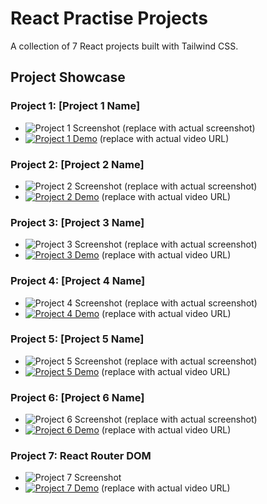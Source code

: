 # React Practise Projects

A collection of 7 React projects built with Tailwind CSS.

## Project Showcase

### Project 1: [Project 1 Name]

- ![Project 1 Screenshot](https://via.placeholder.com/350x150) (replace with actual screenshot)
- [![Project 1 Demo](https://via.placeholder.com/150x100)](https://example.com/project1_demo.mp4) (replace with actual video URL)

### Project 2: [Project 2 Name]

- ![Project 2 Screenshot](https://via.placeholder.com/350x150) (replace with actual screenshot)
- [![Project 2 Demo](https://via.placeholder.com/150x100)](https://example.com/project2_demo.mp4) (replace with actual video URL)

### Project 3: [Project 3 Name]

- ![Project 3 Screenshot](https://via.placeholder.com/350x150) (replace with actual screenshot)
- [![Project 3 Demo](https://via.placeholder.com/150x100)](https://example.com/project3_demo.mp4) (replace with actual video URL)

### Project 4: [Project 4 Name]

- ![Project 4 Screenshot](https://via.placeholder.com/350x150) (replace with actual screenshot)
- [![Project 4 Demo](https://via.placeholder.com/150x100)](https://example.com/project4_demo.mp4) (replace with actual video URL)

### Project 5: [Project 5 Name]

- ![Project 5 Screenshot](https://via.placeholder.com/350x150) (replace with actual screenshot)
- [![Project 5 Demo](https://via.placeholder.com/150x100)](https://example.com/project5_demo.mp4) (replace with actual video URL)

### Project 6: [Project 6 Name]

- ![Project 6 Screenshot](https://via.placeholder.com/350x150) (replace with actual screenshot)
- [![Project 6 Demo](https://via.placeholder.com/150x100)](https://example.com/project6_demo.mp4) (replace with actual video URL)

### Project 7: React Router DOM

- ![Project 7 Screenshot](../Desktop/reactRouter.png/350x150)
- [![Project 7 Demo](https://via.placeholder.com/150x100)](https://example.com/project7_demo.mp4) (replace with actual video URL)
